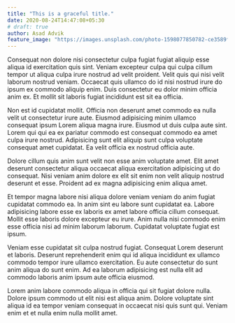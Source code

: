 ```yaml
---
title: "This is a graceful title."
date: 2020-08-24T14:47:08+05:30
# draft: true
author: Asad Advik
feature_image: "https://images.unsplash.com/photo-1598077850782-ce3589f9c9e5?ixlib=rb-1.2.1&ixid=eyJhcHBfaWQiOjEyMDd9&auto=format&fit=crop&w=500&q=60"
---
```

Consequat non dolore nisi consectetur culpa fugiat fugiat aliquip esse aliqua id exercitation quis sint. Veniam excepteur culpa qui culpa cillum tempor ut aliqua culpa irure nostrud ad velit proident. Velit quis qui nisi velit laborum nostrud veniam. Occaecat quis ullamco do id nisi nostrud irure do ipsum ex commodo aliquip enim. Duis consectetur eu dolor minim officia anim ex. Et mollit sit laboris fugiat incididunt est sit ea officia.

Non est id cupidatat mollit. Officia non deserunt amet commodo ea nulla velit ut consectetur irure aute. Eiusmod adipisicing minim ullamco consequat ipsum Lorem aliqua magna irure. Eiusmod ut duis culpa aute sint. Lorem qui qui ea ex pariatur commodo est consequat commodo ea amet culpa irure nostrud. Adipisicing sunt elit aliquip sunt culpa voluptate consequat amet cupidatat. Ea velit officia ex nostrud officia aute.

Dolore cillum quis anim sunt velit non esse anim voluptate amet. Elit amet deserunt consectetur aliqua occaecat aliqua exercitation adipisicing ut do consequat. Nisi veniam anim dolore ex elit sit enim non velit aliquip nostrud deserunt et esse. Proident ad ex magna adipisicing enim aliqua amet.

Et tempor magna labore nisi aliqua dolore veniam veniam do anim fugiat cupidatat commodo ea. In anim sint eu labore sunt cupidatat ea. Labore adipisicing labore esse ex laboris ex amet labore officia cillum consequat. Mollit esse laboris dolore excepteur eu irure. Anim nulla nisi commodo enim esse officia nisi ad minim laborum laborum. Cupidatat voluptate fugiat est ipsum.

Veniam esse cupidatat sit culpa nostrud fugiat. Consequat Lorem deserunt et laboris. Deserunt reprehenderit enim qui id aliqua incididunt ex ullamco commodo tempor irure ullamco exercitation. Eu aute consectetur do sunt anim aliqua do sunt enim. Ad ea laborum adipisicing est nulla elit ad commodo laboris anim ipsum aute officia eiusmod.

Lorem anim labore commodo aliqua in officia qui sit fugiat dolore nulla. Dolore ipsum commodo ut elit nisi est aliqua anim. Dolore voluptate sint aliqua id ea tempor veniam consequat in occaecat nisi quis sunt qui. Veniam enim et et nulla enim nulla mollit amet.
